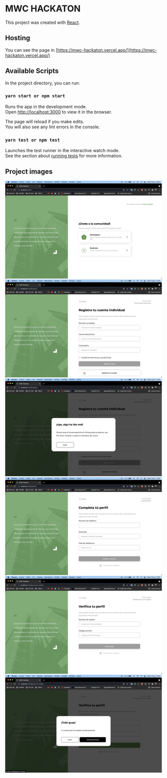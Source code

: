 # MWC HACKATON

This project was created with [React](https://es.reactjs.org/).

## Hosting

You can see the page in [https://mwc-hackaton.vercel.app/](https://mwc-hackaton.vercel.app/)

## Available Scripts

In the project directory, you can run:

### `yarn start or npm start`

Runs the app in the development mode.\
Open [http://localhost:3000](http://localhost:3000) to view it in the browser.

The page will reload if you make edits.\
You will also see any lint errors in the console.

### `yarn test or npm test`

Launches the test runner in the interactive watch mode.\
See the section about [running tests](https://facebook.github.io/create-react-app/docs/running-tests) for more information.

## Project images

![Landing](public/landing.png)
![Register](public/register.png)
![Modal](public/modalregister.png)
![Profile](public/profile.png)
![Payment Details](public/paymentdetails.png)
![Modal](public/modalpayments.png)
